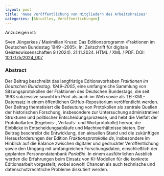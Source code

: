 ```yaml
---
layout: post
title: 'Neue Veröffentlichung von Mitgliedern des Arbeitskreises'
categories: [Aktuelles, Veröffentlichungen]
---
```


Anzuzeigen ist:

Sven Jüngerkes / Maximilian Kruse: Das Editionsprogramm ›Fraktionen im Deutschen Bundestag 1949 –2005‹. In: Zeitschrift für digitale Geisteswissenschaften 9 (2024). 21.11.2024. HTML / XML / PDF. DOI: [10.17175/2024_007](https://doi.org/10.17175/2024_007)

<!--more-->

### Abstract

Der Beitrag beschreibt das langfristige Editionsvorhaben *Fraktionen im Deutschen Bundestag. 1949–2005*, eine umfangreiche Sammlung von Sitzungsprotokollen der Fraktionen des Deutschen Bundestags, die seit 1993 sukzessive sowohl im Print als auch im Web sowie als TEI-XML-Datensatz in einem öffentlichen GitHub-Repositorium veröffentlicht werden. Der Beitrag thematisiert die Bedeutung von Protokollen als zentrale Quellen der historischen Forschung, insbesondere zur Untersuchung administrativer Strukturen und politischer Entscheidungsprozesse, und hebt die Vielfalt der Protokollarten (Ergebnis-, Verlaufs- und Wortprotokolle) hervor, die Einblicke in Entscheidungsabläufe und Machtverhältnisse bieten. Der Beitrag beschreibt die Entwicklung, den aktuellen Stand und die zukünftigen Herausforderungen der Edition *Fraktionsprotokolle.de*, insbesondere im Hinblick auf die Balance zwischen digitaler und gedruckter Veröffentlichung sowie den Umgang mit umfangreichen Forschungsdaten, einschließlich der geplanten Personendatenbank *ParlaBio*. In einem ausführlichen Ausblick werden die Erfahrungen beim Einsatz von KI-Modellen für die konkrete Editionsarbeit vorgestellt, wobei sowohl Chancen als auch technische und datenschutzrechtliche Probleme diskutiert werden.